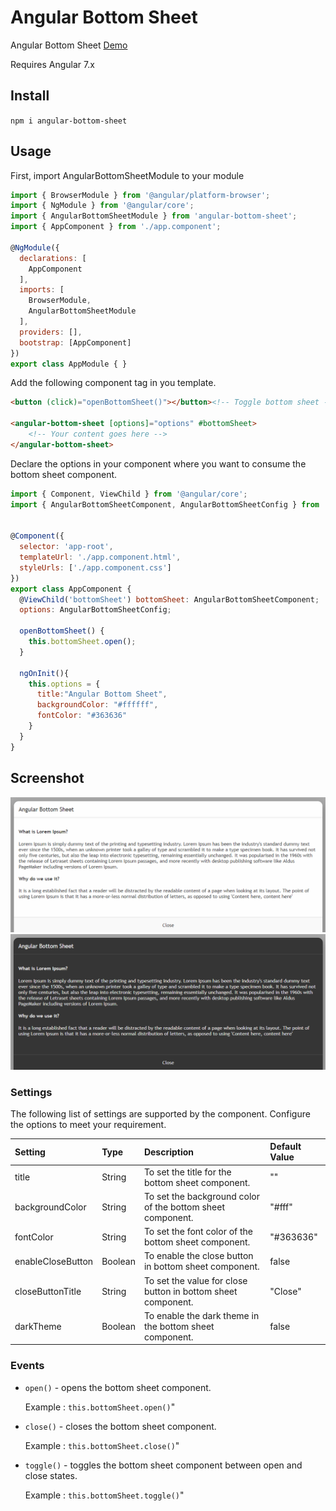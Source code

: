 # Angular Bottom Sheet

Angular Bottom Sheet [Demo](http://rahulprabhakar.in/angular-bottom-sheet/)

Requires Angular 7.x


## Install

``npm i angular-bottom-sheet``

## Usage

First, import AngularBottomSheetModule to your module

```javascript
import { BrowserModule } from '@angular/platform-browser';
import { NgModule } from '@angular/core';
import { AngularBottomSheetModule } from 'angular-bottom-sheet';
import { AppComponent } from './app.component';

@NgModule({
  declarations: [
    AppComponent
  ],
  imports: [
    BrowserModule,
    AngularBottomSheetModule
  ],
  providers: [],
  bootstrap: [AppComponent]
})
export class AppModule { }

```
Add the following component tag in you template.

```html
<button (click)="openBottomSheet()"></button><!-- Toggle bottom sheet -->

<angular-bottom-sheet [options]="options" #bottomSheet>
    <!-- Your content goes here -->
</angular-bottom-sheet>
```


Declare the options in your component where you want to consume the bottom sheet component.

```javascript
import { Component, ViewChild } from '@angular/core';
import { AngularBottomSheetComponent, AngularBottomSheetConfig } from 'angular-bottom-sheet';


@Component({
  selector: 'app-root',
  templateUrl: './app.component.html',
  styleUrls: ['./app.component.css']
})
export class AppComponent {
  @ViewChild('bottomSheet') bottomSheet: AngularBottomSheetComponent;
  options: AngularBottomSheetConfig;

  openBottomSheet() {
    this.bottomSheet.open();
  }

  ngOnInit(){
    this.options = {
      title:"Angular Bottom Sheet",
      backgroundColor: "#ffffff", 
      fontColor: "#363636" 
    }
  }
}

```
## Screenshot 

![Screenshot1](screenshot/Screenshot-1.png)
![Screenshot2](screenshot/Screenshot-2.png)


### Settings
The following list of settings are supported by the component. Configure the options to meet your requirement.

| Setting         |Type    | Description            | Default Value |
|:--- |:--- |:--- |:--- |
| title | String | To set the title for the bottom sheet component. | "" |
| backgroundColor | String | To set the background color of the bottom sheet component. | "#fff" |
| fontColor | String | To set the font color of the bottom sheet component. | "#363636" |
| enableCloseButton | Boolean | To enable the close button in bottom sheet component. | false |
| closeButtonTitle | String | To set the value for close button in bottom sheet component. | "Close" |
| darkTheme | Boolean | To enable the dark theme in the bottom sheet component. | false |

### Events
- `open()` - opens the bottom sheet component.
    
    Example : `this.bottomSheet.open()`"
- `close()` - closes the bottom sheet component.
    
    Example : `this.bottomSheet.close()`"
- `toggle()` - toggles the bottom sheet component between open and close states.
    
    Example : `this.bottomSheet.toggle()`"

